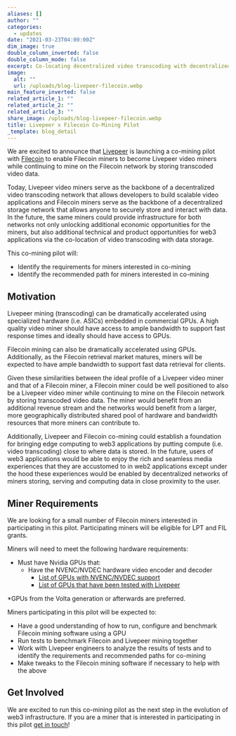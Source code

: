 ```yaml
---
aliases: []
author: ""
categories:
  - updates
date: "2021-03-23T04:00:00Z"
dim_image: true
double_column_inverted: false
double_column_mode: false
excerpt: Co-locating decentralized video transcoding with decentralized storage.
image:
  alt: ""
  url: /uploads/blog-livepeer-filecoin.webp
main_feature_inverted: false
related_article_1: ""
related_article_2: ""
related_article_3: ""
share_image: /uploads/blog-livepeer-filecoin.webp
title: Livepeer x Filecoin Co-Mining Pilot
_template: blog_detail
---
```


We are excited to announce that [Livepeer](https://livepeer.org/) is launching a co-mining pilot with [Filecoin](https://filecoin.io/) to enable Filecoin miners to become Livepeer video miners while continuing to mine on the Filecoin network by storing transcoded video data.

Today, Livepeer video miners serve as the backbone of a decentralized video transcoding network that allows developers to build scalable video applications and Filecoin miners serve as the backbone of a decentralized storage network that allows anyone to securely store and interact with data. In the future, the same miners could provide infrastructure for both networks not only unlocking additional economic opportunities for the miners, but also additional technical and product opportunities for web3 applications via the co-location of video transcoding with data storage.

This co-mining pilot will:

- Identify the requirements for miners interested in co-mining
- Identify the recommended path for miners interested in co-mining

## Motivation

Livepeer mining (transcoding) can be dramatically accelerated using specialized hardware (i.e. ASICs) embedded in commercial GPUs. A high quality video miner should have access to ample bandwidth to support fast response times and ideally should have access to GPUs.

Filecoin mining can also be dramatically accelerated using GPUs. Additionally, as the Filecoin retrieval market matures, miners will be expected to have ample bandwidth to support fast data retrieval for clients.

Given these similarities between the ideal profile of a Livepeer video miner and that of a Filecoin miner, a Filecoin miner could be well positioned to also be a Livepeer video miner while continuing to mine on the Filecoin network by storing transcoded video data. The miner would benefit from an additional revenue stream and the networks would benefit from a larger, more geographically distributed shared pool of hardware and bandwidth resources that more miners can contribute to.

Additionally, Livepeer and Filecoin co-mining could establish a foundation for bringing edge computing to web3 applications by putting compute (i.e. video transcoding) close to where data is stored. In the future, users of web3 applications would be able to enjoy the rich and seamless media experiences that they are accustomed to in web2 applications except under the hood these experiences would be enabled by decentralized networks of miners storing, serving and computing data in close proximity to the user.

## Miner Requirements

We are looking for a small number of Filecoin miners interested in participating in this pilot. Participating miners will be eligible for LPT and FIL grants.

Miners will need to meet the following hardware requirements:

- Must have Nvidia GPUs that:
  - Have the NVENC/NVDEC hardware video encoder and decoder
    - [List of GPUs with NVENC/NVDEC support](https://developer.nvidia.com/video-encode-and-decode-gpu-support-matrix-new)
    - [List of GPUs that have been tested with Livepeer](https://github.com/livepeer/wiki/blob/master/GPU-SUPPORT.md)

\*GPUs from the Volta generation or afterwards are preferred.

Miners participating in this pilot will be expected to:

- Have a good understanding of how to run, configure and benchmark Filecoin mining software using a GPU
- Run tests to benchmark Filecoin and Livepeer mining together
- Work with Livepeer engineers to analyze the results of tests and to identify the requirements and recommended paths for co-mining
- Make tweaks to the Filecoin mining software if necessary to help with the above

## Get Involved

We are excited to run this co-mining pilot as the next step in the evolution of web3 infrastructure. If you are a miner that is interested in participating in this pilot [get in touch](https://docs.google.com/forms/d/e/1FAIpQLSeLceG9LEFJPNjLet0AQ98SPFYladerpbjooK9jvzEwEcEG5w/viewform?usp=sf_link)!
